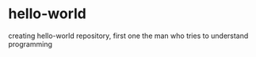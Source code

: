 # hello-world
creating hello-world repository, first one
the man who tries to understand programming

